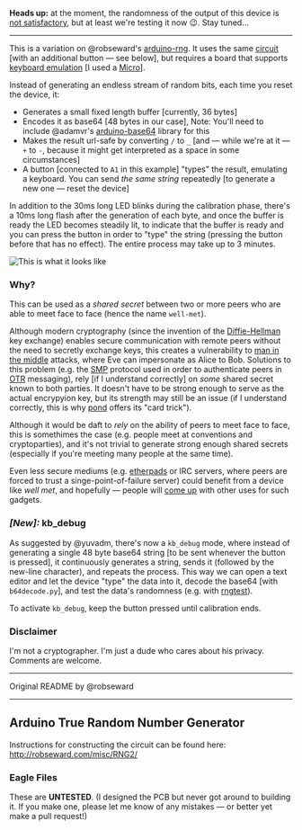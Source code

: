 **Heads up:** at the moment, the randomness of the output of this device is [not satisfactory](http://pastebin.com/wAbWhTfP), but at least we're testing it now :wink:. Stay tuned...

---------


This is a variation on @robseward's [arduino-rng](https://github.com/robseward/arduino-rng/). It uses the same [circuit](http://robseward.com/misc/RNG2/#circuit) [with an additional button &mdash; see below], but 
requires a board that supports [keyboard emulation](https://www.arduino.cc/en/Reference/MouseKeyboard) [I used a [Micro](https://www.arduino.cc/en/Main/ArduinoBoardMicro)].

Instead of generating an endless stream of random bits, each time you reset the device, it:

* Generates a small fixed length buffer [currently, 36 bytes]
* Encodes it as base64 [48 bytes in our case], Note: You'll need to include @adamvr's [arduino-base64](https://github.com/adamvr/arduino-base64) library for this
* Makes the result url-safe by converting `/` to `_` [and &mdash; while we're at it &mdash; `+` to `-`, because it might get interpreted as a space in some circumstances]
* A button [connected to `A1` in this example] "types" the result, emulating a keyboard. You can send *the same string* repeatedly [to generate a new one &mdash; reset the device]

In addition to the 30ms long LED blinks during the calibration phase, there's a 10ms long flash after the generation of each byte, and once the buffer is ready
the LED becomes steadily lit, to indicate that the buffer is ready and you can press the button in order to "type" the string (pressing the button before that has no effect).
The entire process may take up to 3 minutes.

![This is what it looks like](https://lut.im/uldZKOlbeA/q7St5DK5Aw1TVc50.jpg)

### Why?

This can be used as a *shared secret* between two or more peers who are able to meet face to face (hence the name `well-met`).

Although modern cryptography (since the invention of the [Diffie-Hellman](https://en.wikipedia.org/wiki/Diffie%E2%80%93Hellman_key_exchange) key exchange)
enables secure communication with remote peers without the need to secretly exchange keys, this creates a vulnerability to [man in the middle](https://en.wikipedia.org/wiki/Man-in-the-middle_attack)
attacks, where Eve can impersonate as Alice to Bob. Solutions to this problem (e.g. the [SMP](https://en.wikipedia.org/wiki/Socialist_millionaire) protocol used in order to authenticate
peers in [OTR](https://en.wikipedia.org/wiki/Off-the-Record_Messaging) messaging), rely [if I understand correctly] on *some* shared secret known to both parties.
It doesn't have to be strong enough to serve as the actual encrypyion key, but its strength may still be an issue (if I understand correctly,
this is why [pond](https://pond.imperialviolet.org/user.html) offers its "card trick").

Although it would be daft to *rely* on the ability of peers to meet face to face, this is somethimes the case (e.g. people meet at conventions and cryptoparties),
and it's not trivial to generate strong enough shared secrets (especially if you're meeting many people at the same time).

Even less secure mediums (e.g. [etherpads](https://pad.riseup.net) or IRC servers, where peers are forced to trust a singe-point-of-failure server) could benefit from a device like
*well met*, and hopefully &mdash; people will [come up](https://github.com/thedod/well-met/wiki) with other uses for such gadgets.

### *[New]:* kb_debug

As suggested by @yuvadm, there's now a `kb_debug` mode, where instead of generating a single 48 byte base64 string [to be sent whenever the button is pressed],
it continuously generates a string, sends it (followed by the new-line character), and repeats the process. This way we can open a text editor and let the device
"type" the data into it, decode the base64 [with `b64decode.py`], and test the data's randomness (e.g. with [rngtest](http://linuxcommand.org/man_pages/rngtest1.html)).

To activate `kb_debug`, keep the button pressed until calibration ends.

### Disclaimer

I'm not a cryptographer. I'm just a dude who cares about his privacy. Comments are welcome.

-------------------------------------------------

Original README by @robseward

-------------------------------------------------

Arduino True Random Number Generator
----

Instructions for constructing the circuit can be found here: http://robseward.com/misc/RNG2/

### Eagle Files

These are **UNTESTED**. (I designed the PCB but never got around to building it. If you make one, please let me know of any mistakes &mdash; or better yet make a pull request!)
